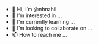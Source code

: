 - 👋 Hi, I’m @nhnahil
- 👀 I’m interested in ...
- 🌱 I’m currently learning ...
- 💞️ I’m looking to collaborate on ...
- 📫 How to reach me ...

<!---
nhnahil/nhnahil is a ✨ special ✨ repository because its `README.md` (this file) appears on your GitHub profile.
You can click the Preview link to take a look at your changes.
--->
